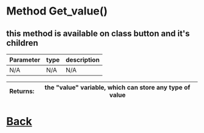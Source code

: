 # Method Get_value()

## this method is available on class button and it's children

| Parameter   |  type   |              description                   |
|--           |       --|--                                          |
|  N/A  |   N/A   |  N/A    |

| Returns:  |  the "value" variable, which can store any type of value |
|--         |                                                        --|

# [Back](https://github.com/Ced30/GML-GUI-Library-GGL-Documentation/blob/main/API/Common_Methods.md)
